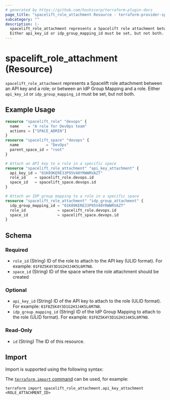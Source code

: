 ```yaml
---
# generated by https://github.com/hashicorp/terraform-plugin-docs
page_title: "spacelift_role_attachment Resource - terraform-provider-spacelift"
subcategory: ""
description: |-
  spacelift_role_attachment represents a Spacelift role attachment between an API key and a role; or between an IdP Group Mapping and a role.
  Either api_key_id or idp_group_mapping_id must be set, but not both.
---
```


# spacelift_role_attachment (Resource)

`spacelift_role_attachment` represents a Spacelift role attachment between an API key and a role; or between an IdP Group Mapping and a role.
Either `api_key_id` or `idp_group_mapping_id` must be set, but not both.

## Example Usage

```terraform
resource "spacelift_role" "devops" {
  name    = "A role for DevOps team"
  actions = ["SPACE_ADMIN"]
}
resource "spacelift_space" "devops" {
  name            = "DevOps"
  parent_space_id = "root"
}

# Attach an API key to a role in a specific space
resource "spacelift_role_attachment" "api_key_attachment" {
  api_key_id = "01K09KERE33P95V40YRWWRVAZT"
  role_id    = spacelift_role.devops.id
  space_id   = spacelift_space.devops.id
}

# Attach an IDP group mapping to a role in a specific space
resource "spacelift_role_attachment" "idp_group_attachment" {
  idp_group_mapping_id = "01K09KERE33P95V40YRWWRVAZT"
  role_id              = spacelift_role.devops.id
  space_id             = spacelift_space.devops.id
}
```

<!-- schema generated by tfplugindocs -->
## Schema

### Required

- `role_id` (String) ID of the role to attach to the API key (ULID format). For example: `01F8Z5K4Y3D1G2H3J4K5L6M7N8`.
- `space_id` (String) ID of the space where the role attachment should be created

### Optional

- `api_key_id` (String) ID of the API key to attach to the role (ULID format). For example: `01F8Z5K4Y3D1G2H3J4K5L6M7N8`.
- `idp_group_mapping_id` (String) ID of the IdP Group Mapping to attach to the role (ULID format). For example: `01F8Z5K4Y3D1G2H3J4K5L6M7N8`.

### Read-Only

- `id` (String) The ID of this resource.

## Import

Import is supported using the following syntax:

The [`terraform import` command](https://developer.hashicorp.com/terraform/cli/commands/import) can be used, for example:

```shell
terraform import spacelift_role_attachment.api_key_attachment <ROLE_ATTACHMENT_ID>
```
